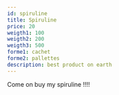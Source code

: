 ```yaml
---
id: spiruline
title: Spiruline
price: 20
weigth1: 100
weigth2: 200
weigth3: 500
forme1: cachet
forme2: pallettes
description: best product on earth
---
```


<p>
Come on buy my spiruline !!!!

</p>
